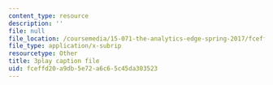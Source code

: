 ```yaml
---
content_type: resource
description: ''
file: null
file_location: /coursemedia/15-071-the-analytics-edge-spring-2017/fceffd20a9db5e72a6c65c45da303523_JcKvI821H0c.vtt
file_type: application/x-subrip
resourcetype: Other
title: 3play caption file
uid: fceffd20-a9db-5e72-a6c6-5c45da303523
---
```

